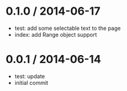 
0.1.0 / 2014-06-17
==================

  * test: add some selectable text to the page
  * index: add Range object support

0.0.1 / 2014-06-14
==================

  * test: update
  * initial commit
